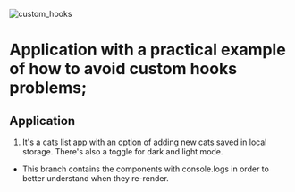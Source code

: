 
![custom_hooks](https://github.com/user-attachments/assets/a45d9398-f296-4c53-8508-f32a6cf35f3e)


# Application with a practical example of how to avoid custom hooks problems;

## Application

1. It's a cats list app with an option of adding new cats saved in local storage. There's also a toggle for dark and light mode.

- This branch contains the components with console.logs in order to better understand when they re-render.
